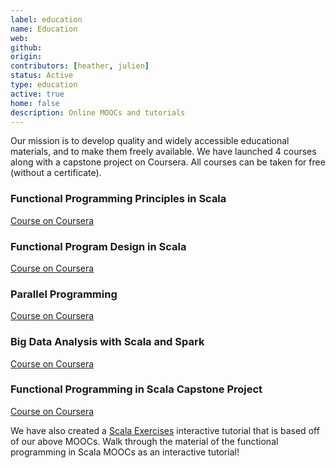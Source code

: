 ```yaml
---
label: education
name: Education
web:
github:
origin:
contributors: [heather, julien]
status: Active
type: education
active: true
home: false
description: Online MOOCs and tutorials
---
```


Our mission is to develop quality and widely accessible educational materials,
and to make them freely available. We have launched 4 courses along with a
capstone project on Coursera. All courses can be taken for free (without a
certificate).

### Functional Programming Principles in Scala
[Course on Coursera](https://www.coursera.org/learn/progfun1)

### Functional Program Design in Scala
[Course on Coursera](https://www.coursera.org/learn/progfun2)

### Parallel Programming
[Course on Coursera](https://www.coursera.org/learn/parprog1)

### Big Data Analysis with Scala and Spark
[Course on Coursera](https://www.coursera.org/learn/scala-spark-big-data)

### Functional Programming in Scala Capstone Project
[Course on Coursera](https://www.coursera.org/learn/scala-capstone)

We have also created a [Scala Exercises](https://www.scala-exercises.org/scala_tutorial/terms_and_types)
interactive tutorial that is based off of our above MOOCs. Walk through the
material of the functional programming in Scala MOOCs as an interactive
tutorial!